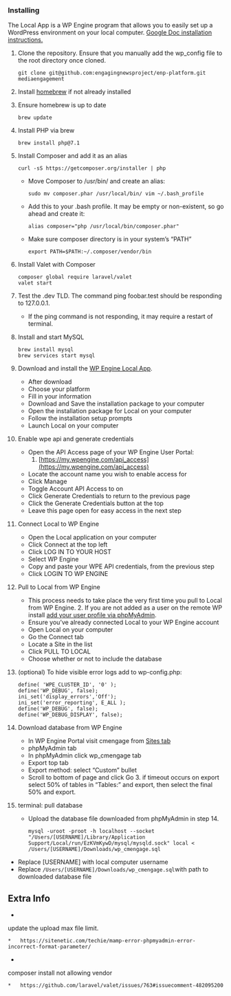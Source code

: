 <!----- Conversion time: 0.915 seconds.


Using this Markdown file:

1. Cut and paste this output into your source file.
2. See the notes and action items below regarding this conversion run.
3. Check the rendered output (headings, lists, code blocks, tables) for proper
   formatting and use a linkchecker before you publish this page.

Conversion notes:

* Docs to Markdown version 1.0β21
* Thu Apr 02 2020 07:45:49 GMT-0700 (PDT)
* Source doc: CME Updated Readme.md
----->



### Installing

The Local App is a WP Engine program that allows you to easily set up a WordPress environment on your local computer. [Google Doc installation instructions.](https://docs.google.com/document/d/1-ZhREJ0MZ9hsnN-Hc-6bbpFlXq9b91CSfl2DfJ5IpwI/edit?usp=sharing)



1. Clone the repository. Ensure that you manually add the wp_config file to the root directory once cloned.

    ```
    git clone git@github.com:engagingnewsproject/enp-platform.git mediaengagement
    ```


2. Install [homebrew](https://brew.sh/) if not already installed
3. Ensure homebrew is up to date

    ```
    brew update
    ```


4. Install PHP via brew

    ```
    brew install php@7.1
    ```


5. Install Composer and add it as an alias

    ```
    curl -sS https://getcomposer.org/installer | php
    ```


    *   Move Composer to /usr/bin/ and create an alias:

        ```
        sudo mv composer.phar /usr/local/bin/ vim ~/.bash_profile
        ```


    *   Add this to your .bash profile. It may be empty or non-existent, so go ahead and create it:

        ```
        alias composer="php /usr/local/bin/composer.phar"
        ```


    *   Make sure composer directory is in your system’s “PATH”

        ```
        export PATH=$PATH:~/.composer/vendor/bin
        ```


6. Install Valet with Composer

    ```
    composer global require laravel/valet
    valet start
    ```


7. Test the .dev TLD. The command ping foobar.test should be responding to 127.0.0.1.
    *   If the ping command is not responding, it may require a restart of terminal.
8. Install and start MySQL

    ```
    brew install mysql
    brew services start mysql
    ```


9. Download and install the [WP Engine Local App](http://localwp.com/).
    *   After download
    *   Choose your platform
    *   Fill in your information
    *   Download and Save the installation package to your computer
    *   Open the installation package for Local on your computer
    *   Follow the installation setup prompts
    *   Launch Local on your computer
10. Enable wpe api and generate credentials
    *   Open the API Access page of your WP Engine User Portal:
        1. [https://my.wpengine.com/api_access](https://my.wpengine.com/api_access)
    *   Locate the account name you wish to enable access for
    *   Click Manage
    *   Toggle Account API Access to on
    *   Click Generate Credentials to return to the previous page
    *   Click the Generate Credentials button at the top
    *   Leave this page open for easy access in the next step
11. Connect Local to WP Engine
    *   Open the Local application on your computer
    *   Click Connect at the top left
    *   Click LOG IN TO YOUR HOST
    *   Select WP Engine
    *   Copy and paste your WPE API credentials, from the previous step
    *   Click LOGIN TO WP ENGINE
12. Pull to Local from WP Engine
    *   This process needs to take place the very first time you pull to Local from WP Engine.
        2. If you are not added as a user on the remote WP install [add your user profile via phpMyAdmin](https://wpengine.com/support/add-admin-user-phpmyadmin/).
    *   Ensure you’ve already connected Local to your WP Engine account
    *   Open Local on your computer
    *   Go the Connect tab
    *   Locate a Site in the list
    *   Click PULL TO LOCAL
    *   Choose whether or not to include the database
13. (optional) To hide visible error logs add to wp-config.php:

    ```
    define( 'WPE_CLUSTER_ID', '0' );
    define('WP_DEBUG', false);
    ini_set('display_errors','Off');
    ini_set('error_reporting', E_ALL );
    define('WP_DEBUG', false);
    define('WP_DEBUG_DISPLAY', false);
    ```


14. Download database from WP Engine
    *   In WP Engine Portal visit cmengage from [Sites tab](https://my.wpengine.com/sites)
    *   phpMyAdmin tab
    *   In phpMyAdmin click wp_cmengage tab
    *   Export top tab
    *   Export method: select “Custom” bullet
    *   Scroll to bottom of page and click Go
        3. if timeout occurs on export select 50% of tables in “Tables:” and export, then select the final 50% and export.
15. terminal: pull database
    *   Upload the database file downloaded from phpMyAdmin in step 14.

        ```
        mysql -uroot -proot -h localhost --socket "/Users/[USERNAME]/Library/Application Support/Local/run/EzKVmKywD/mysql/mysqld.sock" local < /Users/[USERNAME]/Downloads/wp_cmengage.sql
        ```


*   Replace [USERNAME] with local computer username
*   Replace `/Users/[USERNAME]/Downloads/wp_cmengage.sql`with path to downloaded database file


## Extra Info



*   
update the upload max file limit.


    *   https://sitenetic.com/techie/mamp-error-phpmyadmin-error-incorrect-format-parameter/



*   
composer install not allowing vendor


    *   https://github.com/laravel/valet/issues/763#issuecomment-482095200

<!-- Docs to Markdown version 1.0β21 -->
